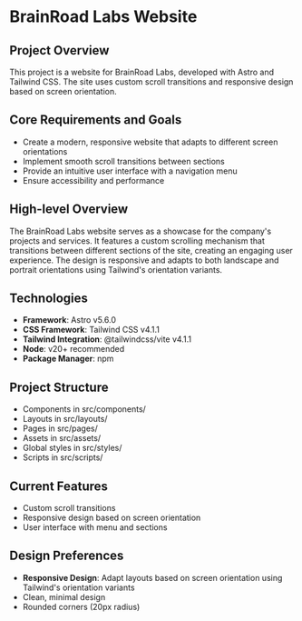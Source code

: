 # BrainRoad Labs Website

## Project Overview
This project is a website for BrainRoad Labs, developed with Astro and Tailwind CSS. The site uses custom scroll transitions and responsive design based on screen orientation.

## Core Requirements and Goals
- Create a modern, responsive website that adapts to different screen orientations
- Implement smooth scroll transitions between sections
- Provide an intuitive user interface with a navigation menu
- Ensure accessibility and performance

## High-level Overview
The BrainRoad Labs website serves as a showcase for the company's projects and services. It features a custom scrolling mechanism that transitions between different sections of the site, creating an engaging user experience. The design is responsive and adapts to both landscape and portrait orientations using Tailwind's orientation variants.

## Technologies
- **Framework**: Astro v5.6.0
- **CSS Framework**: Tailwind CSS v4.1.1
- **Tailwind Integration**: @tailwindcss/vite v4.1.1
- **Node**: v20+ recommended
- **Package Manager**: npm

## Project Structure
- Components in src/components/
- Layouts in src/layouts/
- Pages in src/pages/
- Assets in src/assets/
- Global styles in src/styles/
- Scripts in src/scripts/

## Current Features
- Custom scroll transitions
- Responsive design based on screen orientation
- User interface with menu and sections

## Design Preferences
- **Responsive Design**: Adapt layouts based on screen orientation using Tailwind's orientation variants
- Clean, minimal design
- Rounded corners (20px radius)
